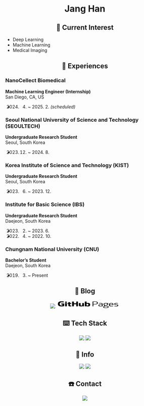 <h1 align="center"><b>Jang Han</b></h1>

<h2 align="center">💫 Current Interest</h2>

- Deep Learning
- Machine Learning
- Medical Imaging

<h2 align="center">📝 Experiences </h2>

### NanoCellect Biomedical  
**Machine Learning Engineer (Internship)**  
San Diego, CA, US  
- 2024. 4. ~ 2025. 2. *(scheduled)*  

### Seoul National University of Science and Technology (SEOULTECH)  
**Undergraduate Research Student**  
Seoul, South Korea  
- 2023. 12. ~ 2024. 8.  

### Korea Institute of Science and Technology (KIST)  
**Undergraduate Research Student**  
Seoul, South Korea  
- 2023. 6. ~ 2023. 12.  

### Institute for Basic Science (IBS)  
**Undergraduate Research Student**  
Daejeon, South Korea  
- 2023. 2. ~ 2023. 6.  
- 2022. 4. ~ 2022. 10.  

### Chungnam National University (CNU)  
**Bachelor’s Student**  
Daejeon, South Korea  
- 2019. 3. ~ Present  

<h2 align="center">📖 Blog</h2>

<p align="center">
<a href="https://janghan-kor.tistory.com"><img src="https://github-readme-tistory-card.vercel.app/api/badge?name=Tous-Les-Jours&theme={vue}"></a>
<a href="https://janghana.github.io/"><img src="./gitblog.png" style="width: 200px; height: 25px;"></a>
</p>

<h2 align="center">⌨️ Tech Stack</h2>
<p align="center">
<img src="https://img.shields.io/badge/Python-3766AB?style=flat-square&logo=Python&logoColor=white"/> <img src="https://img.shields.io/badge/-matlab-red"/>
</p>

<h2 align="center">🏃‍ Info</h2>

<p align="center">
<a href="https://github.com/janghana/github-readme-stats"><img src="https://github-readme-stats.vercel.app/api/top-langs/?username=janghana&layout=compact"></a>
<a href="https://solved.ac/han001112/"><img src="http://mazassumnida.wtf/api/v2/generate_badge?boj=han001112"></a>
</p>

<h2 align="center">☎️ Contact</h2>

<p align="center">
<a href="mailto:janghan001112@gmail.com"><img src="https://img.shields.io/badge/Gmail-D0A9F5?style=flat-square&logo=Gmail&logoColor=white&link=mailto:janghan001112@gmail.com"/></a>

</p>


<!--

# <b>Jang Han</b>

## 💫 Current Interest
- Deep Learning
- Biology
- Health Care
 
## 📝 Current study
* 💻 Computer Science
   * *The Division of Computer Convergence (CNU, Chungnam National University)*
   * *The Department of Artificial Intelligence (CNU, Chungnam National University)*
* 🧠 Cognitive Neuroscience
   * *IBS(Institute for Basic Science), CCS(Center For Cognition and Sociality) Undergraduate Research Student*
* ⚕️ Medical Imaging
   * *KIST(Korea Institute of Science and Technology), Biomedical Research Division, Undergraduate Research Student*

## 📖 Blog
[<img src="https://github-readme-tistory-card.vercel.app/api/badge?name=Tous-Les-Jours&theme={vue}">](https://janghan-kor.tistory.com)
[<img src="./gitblog.png" style="width: 200px; height: 25px;">](https://janghana.github.io/)

## ⌨️ Tech Stack

<img src="https://img.shields.io/badge/Python-3766AB?style=flat-square&logo=Python&logoColor=white"/> <img src="https://img.shields.io/badge/-matlab-red"/>

## 🏃‍ Info
[![Top Langs](https://github-readme-stats.vercel.app/api/top-langs/?username=janghana&layout=compact)](https://github.com/janghana/github-readme-stats)

[![Solved.ac Profile](http://mazassumnida.wtf/api/v2/generate_badge?boj=han001112)](https://solved.ac/han001112/)

## ☎️ Contact
<a href="mailto:janghan001112@gmail.com"><img src="https://img.shields.io/badge/Gmail-D0A9F5?style=flat-square&logo=Gmail&logoColor=white&link=mailto:janghan001112@gmail.com"/></a></p>

-->